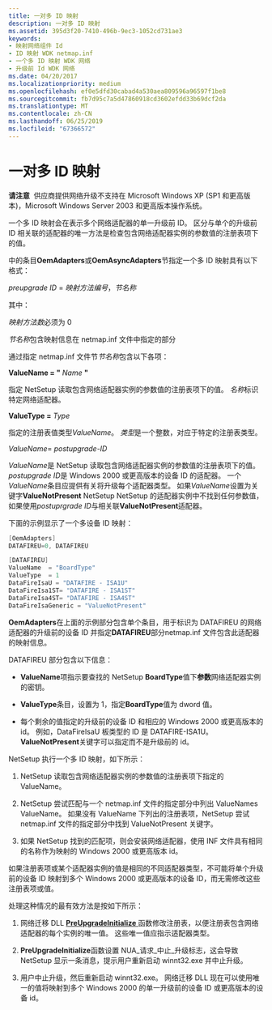 ```yaml
---
title: 一对多 ID 映射
description: 一对多 ID 映射
ms.assetid: 395d3f20-7410-496b-9ec3-1052cd731ae3
keywords:
- 映射网络组件 Id
- ID 映射 WDK netmap.inf
- 一个多 ID 映射 WDK 网络
- 升级前 Id WDK 网络
ms.date: 04/20/2017
ms.localizationpriority: medium
ms.openlocfilehash: ef0e5dfd30cabad4a530aea809596a96597f1be8
ms.sourcegitcommit: fb7d95c7a5d47860918cd3602efdd33b69dcf2da
ms.translationtype: MT
ms.contentlocale: zh-CN
ms.lasthandoff: 06/25/2019
ms.locfileid: "67366572"
---
```

# <a name="one-to-many-id-mapping"></a>一对多 ID 映射





**请注意**  供应商提供网络升级不支持在 Microsoft Windows XP (SP1 和更高版本)，Microsoft Windows Server 2003 和更高版本操作系统。

 

一个多 ID 映射会在表示多个网络适配器的单一升级前 ID。 区分与单个的升级前 ID 相关联的适配器的唯一方法是检查包含网络适配器实例的参数值的注册表项下的值。

中的条目**OemAdapters**或**OemAsyncAdapters**节指定一个多 ID 映射具有以下格式：

*preupgrade ID* = *映射方法编号*，*节名称*

其中：

*映射方法数*必须为 0

*节名称*包含映射信息在 netmap.inf 文件中指定的部分

通过指定 netmap.inf 文件节*节名称*包含以下各项：

**ValueName = "** <em>Name</em> **"**

指定 NetSetup 读取包含网络适配器实例的参数值的注册表项下的值。 *名称*标识特定网络适配器。

**ValueType =** *Type*

指定的注册表值类型*ValueName*。 *类型*是一个整数，对应于特定的注册表类型。

*ValueName*= *postupgrade-ID*

*ValueName*是 NetSetup 读取包含网络适配器实例的参数值的注册表项下的值。 *postupgrade ID*是 Windows 2000 或更高版本的设备 ID 的适配器。 一个*ValueName*条目应提供有关将升级每个适配器类型。 如果*ValueName*设置为关键字**ValueNotPresent** NetSetup NetSetup 的适配器实例中不找到任何参数值，如果使用*postuprgrade ID*与相关联**ValueNotPresent**适配器。

下面的示例显示了一个多设备 ID 映射：

```cpp
[OemAdapters]
DATAFIREU=0, DATAFIREU

[DATAFIREU]
ValueName  = "BoardType"
ValueType  = 1
DataFireIsaU = "DATAFIRE - ISA1U"
DataFireIsa1ST= "DATAFIRE - ISA1ST"
DataFireIsa4ST= "DATAFIRE - ISA4ST"
DataFireIsaGeneric = "ValueNotPresent"
```

**OemAdapters**在上面的示例部分包含单个条目，用于标识为 DATAFIREU 的网络适配器的升级前的设备 ID 并指定**DATAFIREU**部分netmap.inf 文件包含此适配器的映射信息。

DATAFIREU 部分包含以下信息：

-   **ValueName**项指示要查找的 NetSetup **BoardType**值下**参数**网络适配器实例的密钥。

-   **ValueType**条目，设置为 1，指定**BoardType**值为 dword 值。

-   每个剩余的值指定的升级前的设备 ID 和相应的 Windows 2000 或更高版本的 id。 例如，DataFireIsaU 板类型的 ID 是 DATAFIRE-ISA1U。 **ValueNotPresent**关键字可以指定而不是升级前的 id。

NetSetup 执行一个多 ID 映射，如下所示：

1.  NetSetup 读取包含网络适配器实例的参数值的注册表项下指定的 ValueName。

2.  NetSetup 尝试匹配与一个 netmap.inf 文件的指定部分中列出 ValueNames ValueName。 如果没有 ValueName 下列出的注册表项，NetSetup 尝试 netmap.inf 文件的指定部分中找到 ValueNotPresent 关键字。

3.  如果 NetSetup 找到的匹配项，则会安装网络适配器，使用 INF 文件具有相同的名称作为映射的 Windows 2000 或更高版本 id。

如果注册表项或某个适配器实例的值是相同的不同适配器类型，不可能将单个升级前的设备 ID 映射到多个 Windows 2000 或更高版本的设备 ID，而无需修改这些注册表项或值。

处理这种情况的最有效方法是按如下所示：

1.  网络迁移 DLL [ **PreUpgradeInitialize** ](https://docs.microsoft.com/previous-versions/windows/hardware/network/ff562439(v=vs.85))函数修改注册表，以便注册表包含网络适配器的每个实例的唯一值。 这些唯一值应指示适配器类型。

2.  **PreUpgradeInitialize**函数设置 NUA\_请求\_中止\_升级标志，这会导致 NetSetup 显示一条消息，提示用户重新启动 winnt32.exe 并中止升级。

3.  用户中止升级，然后重新启动 winnt32.exe。 网络迁移 DLL 现在可以使用唯一的值将映射到多个 Windows 2000 的单一升级前的设备 ID 或更高版本的设备 id。

 

 





